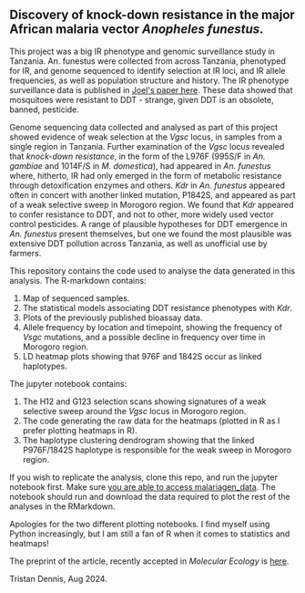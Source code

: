 ## Discovery of knock-down resistance in the major African malaria vector _Anopheles funestus_.

This project was a big IR phenotype and genomic surveillance study in Tanzania. An. funestus were collected from across Tanzania, phenotyped for IR, and genome sequenced to identify selection at IR loci, and IR allele frequencies, as well as population structure and history. The IR phenotype surveillance data is published in [Joel's paper here](https://link.springer.com/article/10.1186/s13071-024-06315-4). These data showed that mosquitoes were resistant to DDT - strange, given DDT is an obsolete, banned, pesticide. 

Genome sequencing data collected and analysed as part of this project showed evidence of weak selection at the _Vgsc_ locus, in samples from a single region in Tanzania. Further examination of the _Vgsc_ locus revealed that _knock-down resistance_, in the form of the L976F (995S/F in _An. gambiae_ and 1014F/S in _M. domestica_), had appeared in _An. funestus_ where, hitherto, IR had only emerged in the form of metabolic resistance through detoxification enzymes and others. _Kdr_ in _An. funestus_ appeared often in concert with another linked mutation, P1842S, and appeared as part of a weak selective sweep in Morogoro region. We found that _Kdr_ appeared to confer resistance to DDT, and not to other, more widely used vector control pesticides. A range of plausible hypotheses for DDT emergence in _An. funestus_ present themselves, but one we found the most plausible was extensive DDT pollution across Tanzania, as well as unofficial use by farmers.

This repository contains the code used to analyse the data generated in this analysis. The R-markdown contains:
1. Map of sequenced samples.
2. The statistical models associating DDT resistance phenotypes with _Kdr_.
3. Plots of the previously published bioassay data.
4. Allele frequency by location and timepoint, showing the frequency of _Vsgc_ mutations, and a possible decline in frequency over time in Morogoro region.
5. LD heatmap plots showing that 976F and 1842S occur as linked haplotypes.

The jupyter notebook contains:
1. The H12 and G123 selection scans showing signatures of a weak selective sweep around the _Vgsc_ locus in Morogoro region.
2. The code generating the raw data for the heatmaps (plotted in R as I prefer plotting heatmaps in R).
3. The haplotype clustering dendrogram showing that the linked P976F/1842S haplotype is responsible for the weak sweep in Morogoro region.

If you wish to replicate the analysis, clone this repo, and run the jupyter notebook first. Make sure [you are able to access malariagen_data](https://malariagen.github.io/vector-data/vobs/vobs-data-access.html). The notebook should run and download the data required to plot the rest of the analyses in the RMarkdown.

Apologies for the two different plotting notebooks. I find myself using Python increasingly, but I am still a fan of R when it comes to statistics and heatmaps!

The preprint of the article, recently accepted in _Molecular Ecology_ is [here](https://www.biorxiv.org/content/10.1101/2024.03.13.584754v2). 

Tristan Dennis, Aug 2024.
